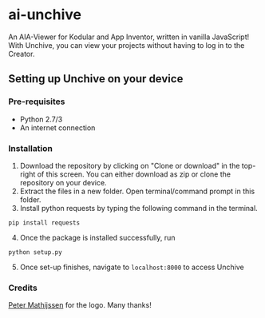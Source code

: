 # ai-unchive
An AIA-Viewer for Kodular and App Inventor, written in vanilla JavaScript!
With Unchive, you can view your projects without having to log in to the Creator.

## Setting up Unchive on your device

### Pre-requisites
 - Python 2.7/3
 - An internet connection

### Installation
 1. Download the repository by clicking on "Clone or download" in the top-right of this screen. You can either download as zip or clone the repository on your device.
 2. Extract the files in a new folder. Open terminal/command prompt in this folder.
 3. Install python requests by typing the following command in the terminal.
 ```
 pip install requests
 ```
 4. Once the package is installed successfully, run
 ```
 python setup.py
 ```
 5. Once set-up finishes, navigate to `localhost:8000` to access Unchive

 ### Credits
 [Peter Mathijssen](https://community.kodular.io/u/peter/summary) for the logo. Many thanks!
